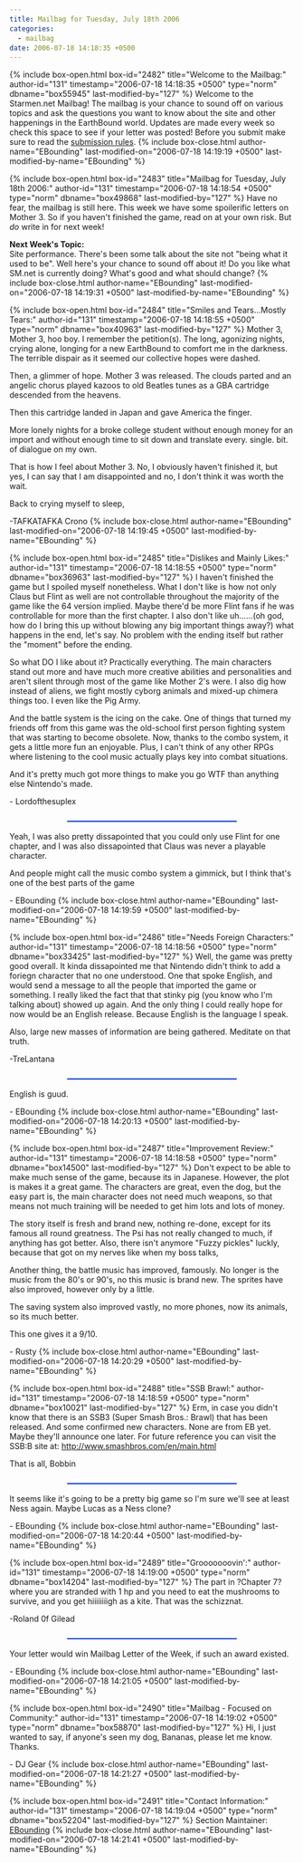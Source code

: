 ```yaml
---
title: Mailbag for Tuesday, July 18th 2006
categories:
  - mailbag
date: 2006-07-18 14:18:35 +0500
---
```

{% include box-open.html box-id="2482" title="Welcome to the Mailbag:" author-id="131" timestamp="2006-07-18 14:18:35 +0500" type="norm" dbname="box55945" last-modified-by="127" %}
Welcome to the Starmen.net Mailbag! The mailbag is your chance to sound off on various topics and ask the questions you want to know about the site and other happenings in the EarthBound world. Updates are made every week so check this space to see if your letter was posted! Before you submit make sure to read the <A HREF="/mailbag/rules.php">submission rules</A>.
{% include box-close.html author-name="EBounding" last-modified-on="2006-07-18 14:19:19 +0500" last-modified-by-name="EBounding" %}

{% include box-open.html box-id="2483" title="Mailbag for Tuesday, July 18th 2006:" author-id="131" timestamp="2006-07-18 14:18:54 +0500" type="norm" dbname="box49868" last-modified-by="127" %}
Have no fear, the mailbag is still here. This week we have some spoilerific letters on Mother 3. So if you haven't finished the game, read on at your own risk. But <I>do</I> write in for next week! <P /> <b>Next Week's Topic:</b> <BR /> Site performance. There's been some talk about the site not "being what it used to be". Well here's your chance to sound off about it! Do you like what SM.net is currently doing? What's good and what should change?
{% include box-close.html author-name="EBounding" last-modified-on="2006-07-18 14:19:31 +0500" last-modified-by-name="EBounding" %}

{% include box-open.html box-id="2484" title="Smiles and Tears...Mostly Tears:" author-id="131" timestamp="2006-07-18 14:18:55 +0500" type="norm" dbname="box40963" last-modified-by="127" %}
Mother 3, Mother 3, hoo boy. I remember the petition(s). The long, agonizing nights, crying alone, longing for a new EarthBound to comfort me in the darkness. The terrible dispair as it seemed our collective hopes were dashed. <P /> Then, a glimmer of hope. Mother 3 was released. The clouds parted and an angelic chorus played kazoos to old Beatles tunes as a GBA cartridge descended from the heavens. <P /> Then this cartridge landed in Japan and gave America the finger. <P /> More lonely nights for a broke college student without enough money for an import and without enough time to sit down and translate every. single. bit. of dialogue on my own. <P /> That is how I feel about Mother 3. No, I obviously haven't finished it, but yes, I can say that I am disappointed and no, I don't think it was worth the wait. <P /> Back to crying myself to sleep, <P /> -TAFKATAFKA Crono
{% include box-close.html author-name="EBounding" last-modified-on="2006-07-18 14:19:45 +0500" last-modified-by-name="EBounding" %}

{% include box-open.html box-id="2485" title="Dislikes and Mainly Likes:" author-id="131" timestamp="2006-07-18 14:18:55 +0500" type="norm" dbname="box36963" last-modified-by="127" %}
I haven't finished the game but I spoiled myself nonetheless. What I don't like is how not only Claus but Flint as well are not controllable throughout the majority of the game like the 64 version implied. Maybe there'd be more Flint fans if he was controllable for more than the first chapter. I also don't like uh......(oh god, how do I bring this up without blowing any big important things away?) what happens in the end, let's say. No problem with the ending itself but rather the "moment" before the ending. <P /> So what DO I like about it? Practically everything. The main characters stand out more and have much more creative abilities and personalities and aren't silent through most of the game like Mother 2's were. I also dig how instead of aliens, we fight mostly cyborg animals and mixed-up chimera things too. I even like the Pig Army. <P /> And the battle system is the icing on the cake. One of things that turned my friends off from this game was the old-school first person fighting system that was starting to become obsolete. Now, thanks to the combo system, it gets a little more fun an enjoyable. Plus, I can't think of any other RPGs where listening to the cool music actually plays key into combat situations. <P /> And it's pretty much got more things to make you go WTF than anything else Nintendo's made. <P /> - Lordofthesuplex <p /> <center><img src="/mailbag/mbbar.gif" /></center> <p /> Yeah, I was also pretty dissapointed that you could only use Flint for one chapter, and I was also dissapointed that Claus was never a playable character. <p /> And people might call the music combo system a gimmick, but I think that's one of the best parts of the game <p /> - EBounding
{% include box-close.html author-name="EBounding" last-modified-on="2006-07-18 14:19:59 +0500" last-modified-by-name="EBounding" %}

{% include box-open.html box-id="2486" title="Needs Foreign Characters:" author-id="131" timestamp="2006-07-18 14:18:56 +0500" type="norm" dbname="box33425" last-modified-by="127" %}
Well, the game was pretty good overall. It kinda dissapointed me that Nintendo didn't think to add a foriegn character that no one understood. One that spoke English, and would send a message to all the people that imported the game or something. I really liked the fact that that stinky pig (you know who I'm talking about) showed up again. And the only thing I could really hope for now would be an English release. Because English is the language I speak. <p /> Also, large new masses of information are being gathered. Meditate on that truth. <p /> -TreLantana <p /> <center><img src="/mailbag/mbbar.gif" /></center> <p /> English is guud. <p /> - EBounding
{% include box-close.html author-name="EBounding" last-modified-on="2006-07-18 14:20:13 +0500" last-modified-by-name="EBounding" %}

{% include box-open.html box-id="2487" title="Improvement Review:" author-id="131" timestamp="2006-07-18 14:18:58 +0500" type="norm" dbname="box14500" last-modified-by="127" %}
Don't expect to be able to make much sense of the game, because its in Japanese. However, the plot is makes it a great game. The characters are great, even the dog, but the easy part is, the main character does not need much weapons, so that means not much training will be needed to get him lots and lots of money. <p /> The story itself is fresh and brand new, nothing re-done, except for its famous all round greatness. The Psi has not really changed to much, if anything has got better. Also, there isn't anymore "Fuzzy pickles" luckly, because that got on my nerves like when my boss talks, <p /> Another thing, the battle music has improved, famously. No longer is the music from the 80's or 90's, no this music is brand new. The sprites have also improved, however only by a little. <p /> The saving system also improved vastly, no more phones, now its animals, so its much better. <p /> This one gives it a 9/10. <p /> - Rusty
{% include box-close.html author-name="EBounding" last-modified-on="2006-07-18 14:20:29 +0500" last-modified-by-name="EBounding" %}

{% include box-open.html box-id="2488" title="SSB Brawl:" author-id="131" timestamp="2006-07-18 14:18:59 +0500" type="norm" dbname="box10021" last-modified-by="127" %}
Erm, in case you didn't know that there is an SSB3 (Super Smash Bros.: Brawl) that has been released. And some confirmed new characters. None are from EB yet. Maybe they'll announce one later. For future reference you can visit the SSB:B site at: <A HREF="http://www.smashbros.com/en/main.html">http://www.smashbros.com/en/main.html</A> <p /> That is all, Bobbin <p /> <center><img src="/mailbag/mbbar.gif" /></center> <p /> It seems like it's going to be a pretty big game so I'm sure we'll see at least Ness again. Maybe Lucas as a Ness clone? <p /> - EBounding
{% include box-close.html author-name="EBounding" last-modified-on="2006-07-18 14:20:44 +0500" last-modified-by-name="EBounding" %}

{% include box-open.html box-id="2489" title="Grooooooovin':" author-id="131" timestamp="2006-07-18 14:19:00 +0500" type="norm" dbname="box14204" last-modified-by="127" %}
The part in ?Chapter 7? where you are stranded with 1 hp and you need to eat the mushrooms to survive, and you get hiiiiiiiigh as a kite. That was the schizznat. <p /> -Roland 0f Gilead <p /> <center><img src="/mailbag/mbbar.gif" /></center> <p /> Your letter would win Mailbag Letter of the Week, if such an award existed. <p /> - EBounding
{% include box-close.html author-name="EBounding" last-modified-on="2006-07-18 14:21:05 +0500" last-modified-by-name="EBounding" %}

{% include box-open.html box-id="2490" title="Mailbag - Focused on Community:" author-id="131" timestamp="2006-07-18 14:19:02 +0500" type="norm" dbname="box58870" last-modified-by="127" %}
Hi, I just wanted to say, if anyone's seen my dog, Bananas, please let me know. Thanks. <P /> - DJ Gear
{% include box-close.html author-name="EBounding" last-modified-on="2006-07-18 14:21:27 +0500" last-modified-by-name="EBounding" %}

{% include box-open.html box-id="2491" title="Contact Information:" author-id="131" timestamp="2006-07-18 14:19:04 +0500" type="norm" dbname="box52204" last-modified-by="127" %}
<table1 /> Section Maintainer: <table2 /> <a href="mailto:mailbag@starmen.net">EBounding</a> <table3 />
{% include box-close.html author-name="EBounding" last-modified-on="2006-07-18 14:21:41 +0500" last-modified-by-name="EBounding" %}
